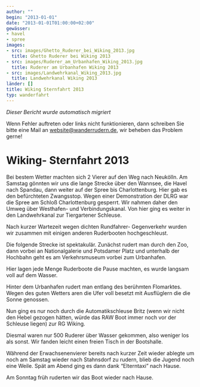 ```yaml
---
author: ""
begin: "2013-01-01"
date: "2013-01-01T01:00:00+02:00"
gewässer:
- havel
- spree
images:
- src: images/Ghetto_Ruderer_bei_Wiking_2013.jpg
  title: Ghetto Ruderer bei Wiking 2013
- src: images/Ruderer_am_Urbanhafen_Wiking_2013.jpg
  title: Ruderer am Urbanhafen Wiking 2013
- src: images/Landwehrkanal_Wiking_2013.jpg
  title: Landwehrkanal Wiking 2013
länder: []
title: Wiking Sternfahrt 2013
typ: wanderfahrt
---
```



*Dieser Bericht wurde automatisch migriert*

Wenn Fehler auftreten oder links nicht funktionieren, dann schreiben Sie bitte eine Mail an website@wanderrudern.de, wir beheben das Problem gerne!



# Wiking- Sternfahrt 2013


Bei bestem Wetter machten sich 2 Vierer auf den Weg nach Neukölln. Am Samstag gönnten wir uns die lange Strecke über den Wannsee, die Havel nach Spandau, dann weiter auf der Spree bis Charlottenburg. Hier gab es den befürchteten Zwangsstop. Wegen einer Demonstration der DLRG war die Spree am Schloß Charlottenburg gesperrt. Wir nahmen daher den Umweg über Westhafen- und Verbindungskanal. Von hier ging es weiter in den Landwehrkanal zur Tiergartener Schleuse.

Nach kurzer Wartezeit wegen dichten Rundfahrer- Gegenverkehr wurden wir zusammen mit einigen anderen Ruderbooten hochgeschleust.

Die folgende Strecke ist spektakulär. Zunächst rudert man durch den Zoo, dann vorbei an Nationalgalerie und Potsdamer Platz und unterhalb der Hochbahn geht es am Verkehrsmuseum vorbei zum Urbanhafen.

Hier lagen jede Menge Ruderboote die Pause machten, es wurde langsam voll auf dem Wasser.

Hinter dem Urbanhafen rudert man entlang des berühmten Flomarktes. Wegen des guten Wetters aren die Ufer voll besetzt mit Ausflüglern die die Sonne genossen.

Nun ging es nur noch durch die Automatikschleuse Britz (wenn wir nicht den Hebel gezogen hätten, würde das RAW Boot immer noch vor der Schleuse liegen) zur RG Wiking.

Diesmal waren nur 500 Ruderer über Wasser gekommen, also weniger los als sonst. Wir fanden leicht einen freien Tisch in der Bootshalle.

Während der Erwachsenenvierer bereits nach kurzer Zeit wieder ablegte um noch am Samstag wieder nach Stahnsdorf zu rudern, blieb die Jugend noch eine Weile. Spät am Abend ging es dann dank “Elterntaxi” nach Hause.

Am Sonntag früh ruderten wir das Boot wieder nach Hause.